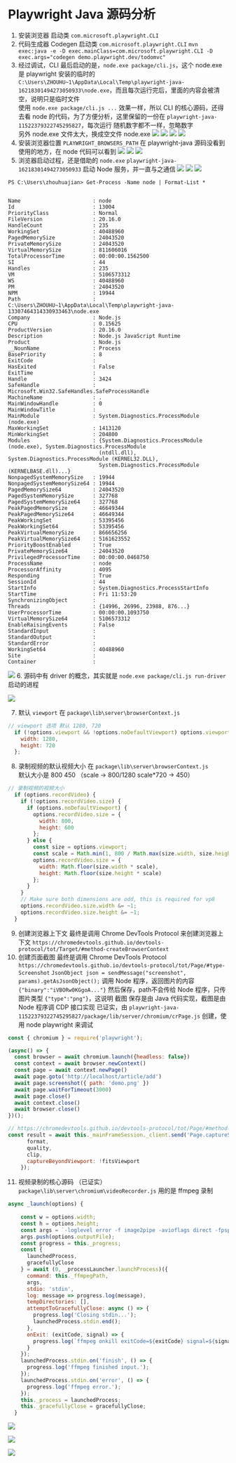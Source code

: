# Playwright Java 源码分析

1. 安装浏览器 启动类 `com.microsoft.playwright.CLI`
2. 代码生成器 Codegen 启动类 `com.microsoft.playwright.CLI` `mvn exec:java -e -D exec.mainClass=com.microsoft.playwright.CLI -D exec.args="codegen demo.playwright.dev/todomvc"`
3. 经过调试，CLI 最后启动的是，`node.exe package/cli.js`，这个 node.exe 是 playwright 安装的临时的  
   `C:\Users\ZHOUHU~1\AppData\Local\Temp\playwright-java-16218301494273050933\node.exe`，而且每次运行完后，里面的内容会被清空，说明只是临时文件  
   使用 `node.exe package/cli.js ...` 效果一样，所以 CLI 的核心源码，还得去看 node 的代码，为了方便分析，这里保留的一份在 `playwright-java-11522379322745295827`，每次运行 随机数字都不一样，忽略数字  
   另外 node.exe 文件太大，换成空文件 node.exe
![](img/img.png)
![](img/img_1.png)
![](img/img_2.png)
![](img/img_3.png)
4. 安装浏览器位置 `PLAYWRIGHT_BROWSERS_PATH` 在 playwright-java 源码没看到使用的地方，在 node 代码可以看到
![](img/img_4.png)
![](img/img_5.png)
![](img/img_6.png)
5. 浏览器启动过程，还是借助的 `node.exe` `playwright-java-16218301494273050933` 启动 Node 服务，并一直与之通信
![](img/img_7.png)
![](img/img_8.png)
![](img/img_9.png)
```text
PS C:\Users\zhouhuajian> Get-Process -Name node | Format-List *


Name                       : node
Id                         : 13004
PriorityClass              : Normal
FileVersion                : 20.16.0
HandleCount                : 235
WorkingSet                 : 40488960
PagedMemorySize            : 24043520
PrivateMemorySize          : 24043520
VirtualMemorySize          : 811606016
TotalProcessorTime         : 00:00:00.1562500
SI                         : 44
Handles                    : 235
VM                         : 5106573312
WS                         : 40488960
PM                         : 24043520
NPM                        : 19944
Path                       : C:\Users\ZHOUHU~1\AppData\Local\Temp\playwright-java-13307464314330933463\node.exe
Company                    : Node.js
CPU                        : 0.15625
ProductVersion             : 20.16.0
Description                : Node.js JavaScript Runtime
Product                    : Node.js
__NounName                 : Process
BasePriority               : 8
ExitCode                   :
HasExited                  : False
ExitTime                   :
Handle                     : 3424
SafeHandle                 : Microsoft.Win32.SafeHandles.SafeProcessHandle
MachineName                : .
MainWindowHandle           : 0
MainWindowTitle            :
MainModule                 : System.Diagnostics.ProcessModule (node.exe)
MaxWorkingSet              : 1413120
MinWorkingSet              : 204800
Modules                    : {System.Diagnostics.ProcessModule (node.exe), System.Diagnostics.ProcessModule
                             (ntdll.dll), System.Diagnostics.ProcessModule (KERNEL32.DLL),
                             System.Diagnostics.ProcessModule (KERNELBASE.dll)...}
NonpagedSystemMemorySize   : 19944
NonpagedSystemMemorySize64 : 19944
PagedMemorySize64          : 24043520
PagedSystemMemorySize      : 327768
PagedSystemMemorySize64    : 327768
PeakPagedMemorySize        : 46649344
PeakPagedMemorySize64      : 46649344
PeakWorkingSet             : 53395456
PeakWorkingSet64           : 53395456
PeakVirtualMemorySize      : 866656256
PeakVirtualMemorySize64    : 5161623552
PriorityBoostEnabled       : True
PrivateMemorySize64        : 24043520
PrivilegedProcessorTime    : 00:00:00.0468750
ProcessName                : node
ProcessorAffinity          : 4095
Responding                 : True
SessionId                  : 44
StartInfo                  : System.Diagnostics.ProcessStartInfo
StartTime                  : Fri 11:53:20
SynchronizingObject        :
Threads                    : {14996, 26996, 23988, 876...}
UserProcessorTime          : 00:00:00.1093750
VirtualMemorySize64        : 5106573312
EnableRaisingEvents        : False
StandardInput              :
StandardOutput             :
StandardError              :
WorkingSet64               : 40488960
Site                       :
Container                  :

```
![](img/img_10.png)
6. 源码中有 driver 的概念，其实就是 `node.exe package/cli.js run-driver` 启动的进程

![](img/img_11.png)

7. 默认 `viewport` 在 `package\lib\server\browserContext.js`

```javascript
// viewport 选项 默认 1280, 720
  if (!options.viewport && !options.noDefaultViewport) options.viewport = {
    width: 1280,
    height: 720
  };
```

8. 录制视频的默认视频大小 在 `package\lib\server\browserContext.js`  
   默认大小是 800 450 （scale -> 800/1280 scale*720 -> 450）
   

```javascript
// 录制视频的视频大小
  if (options.recordVideo) {
    if (!options.recordVideo.size) {
      if (options.noDefaultViewport) {
        options.recordVideo.size = {
          width: 800,
          height: 600
        };
      } else {
        const size = options.viewport;
        const scale = Math.min(1, 800 / Math.max(size.width, size.height));
        options.recordVideo.size = {
          width: Math.floor(size.width * scale),
          height: Math.floor(size.height * scale)
        };
      }
    }
    // Make sure both dimensions are odd, this is required for vp8
    options.recordVideo.size.width &= ~1;
    options.recordVideo.size.height &= ~1;
  }
```

9. 创建浏览器上下文 最终是调用 Chrome DevTools Protocol 来创建浏览器上下文 `https://chromedevtools.github.io/devtools-protocol/tot/Target/#method-createBrowserContext`
10. 创建页面截图 最终是调用 Chrome DevTools Protocol `https://chromedevtools.github.io/devtools-protocol/tot/Page/#type-Screenshot` 
    `JsonObject json = sendMessage("screenshot", params).getAsJsonObject();` 调用 Node 程序，返回图片的内容
    `{"binary":"iVBORw0KGgoA..."}` 然后保存，path不会传给 Node 程序，只传图片类型 `{"type":"png"}`，这说明 截图 保存是由 Java 代码实现，截图是由 Node 程序调 CDP 接口实现
    已证实，由 `playwright-java-11522379322745295827/package/lib/server/chromium/crPage.js` 创建，使用 node playwright 来调试
```javascript
const { chromium } = require('playwright');

(async() => {
  const browser = await chromium.launch({headless: false})
  const context = await browser.newContext()
  const page = await context.newPage()
  await page.goto('http://localhost/article/add')
  await page.screenshot({ path: 'demo.png' })
  await page.waitForTimeout(3000)
  await page.close()
  await context.close()
  await browser.close()
})(); 
```


```javascript
// https://chromedevtools.github.io/devtools-protocol/tot/Page/#method-captureScreenshot
const result = await this._mainFrameSession._client.send('Page.captureScreenshot', {
      format,
      quality,
      clip,
      captureBeyondViewport: !fitsViewport
    }); 
```

11. 视频录制的核心源码 （已证实） `package\lib\server\chromium\videoRecorder.js` 用的是 ffmpeg 录制
```javascript
async _launch(options) {
   
    const w = options.width;
    const h = options.height;
    const args = `-loglevel error -f image2pipe -avioflags direct -fpsprobesize 0 -probesize 32 -analyzeduration 0 -c:v mjpeg -i - -y -an -r ${fps} -c:v vp8 -qmin 0 -qmax 50 -crf 8 -deadline realtime -speed 8 -b:v 1M -threads 1 -vf pad=${w}:${h}:0:0:gray,crop=${w}:${h}:0:0`.split(' ');
    args.push(options.outputFile);
    const progress = this._progress;
    const {
      launchedProcess,
      gracefullyClose
    } = await (0, _processLauncher.launchProcess)({
      command: this._ffmpegPath,
      args,
      stdio: 'stdin',
      log: message => progress.log(message),
      tempDirectories: [],
      attemptToGracefullyClose: async () => {
        progress.log('Closing stdin...');
        launchedProcess.stdin.end();
      },
      onExit: (exitCode, signal) => {
        progress.log(`ffmpeg onkill exitCode=${exitCode} signal=${signal}`);
      }
    });
    launchedProcess.stdin.on('finish', () => {
      progress.log('ffmpeg finished input.');
    });
    launchedProcess.stdin.on('error', () => {
      progress.log('ffmpeg error.');
    });
    this._process = launchedProcess;
    this._gracefullyClose = gracefullyClose;
  }
```

![](img/img_12.png)

![](img/img_13.png)

![](img/img_14.png)